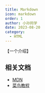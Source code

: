 ```yaml
---
title: Markdown
icon: markdown
order: 1
author: 小孙同学
date: 2023-08-20
category:
  - HTML
---
```


【一个介绍】

## 相关文档

- [MDN](https://developer.mozilla.org/zh-CN/docs/Web/HTML)
- [菜鸟教程](https://www.runoob.com/html/html5-intro.html)
